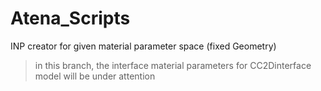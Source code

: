 # Atena_Scripts
INP creator for given material parameter space (fixed Geometry)
> in this branch, the interface material parameters for CC2Dinterface model will be under attention

